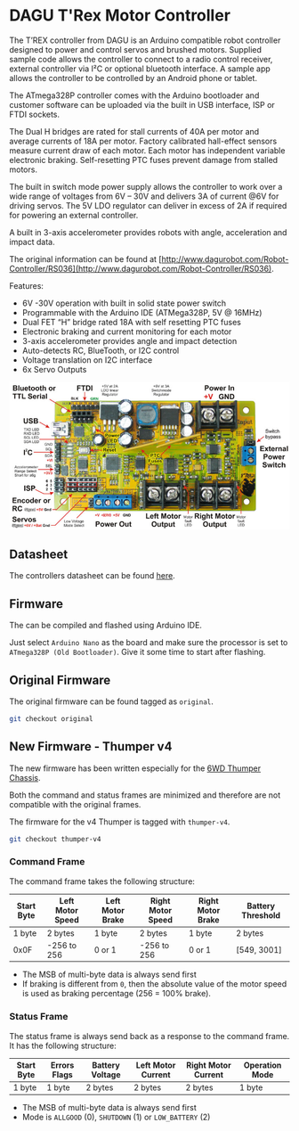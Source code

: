 # DAGU T'Rex Motor Controller

The T’REX controller from DAGU is an Arduino compatible robot controller designed to power and control servos and brushed motors. Supplied sample code allows the controller to connect to a radio control receiver, external controller via I²C or optional bluetooth interface. A sample app allows the controller to be controlled by an Android phone or tablet.

The ATmega328P controller comes with the Arduino bootloader and customer software can be uploaded via the built in USB interface, ISP or FTDI sockets.

The Dual H bridges are rated for stall currents of 40A per motor and average currents of 18A per motor. Factory calibrated hall-effect sensors measure current draw of each motor. Each motor has independent variable electronic braking. Self-resetting PTC fuses prevent damage from stalled motors.

The built in switch mode power supply allows the controller to work over a wide range of voltages from 6V – 30V and delivers 3A of current @6V for driving servos. The 5V LDO regulator can deliver in excess of 2A if required for powering an external controller.

A built in 3-axis accelerometer provides robots with angle, acceleration and impact data.

The original information can be found at [http://www.dagurobot.com/Robot-Controller/RS036](http://www.dagurobot.com/Robot-Controller/RS036).

Features:

* 6V -30V operation with built in solid state power switch
* Programmable with the Arduino IDE (ATMega328P, 5V @ 16MHz)
* Dual FET “H” bridge rated 18A with self resetting PTC fuses
* Electronic braking and current monitoring for each motor
* 3-axis accelerometer provides angle and impact detection
* Auto-detects RC, BlueTooth, or I2C control
* Voltage translation on I2C interface
* 6x Servo Outputs

![Labeled TOP](./img/TREX-labeled.png)

## Datasheet

The controllers datasheet can be found [here](./manual/TREX-robot-controller-instruction-manual1.pdf).

## Firmware 

The can be compiled and flashed using Arduino IDE.

Just select `Arduino Nano` as the board and make sure the processor is set to `ATmega328P (Old Bootloader)`. Give it some time to start after flashing.

## Original Firmware

The original firmware can be found tagged as `original`.

```bash
git checkout original
```

## New Firmware - Thumper v4

The new firmware has been written especially for the [6WD Thumper Chassis](http://www.dagurobot.com/RS003B34?search=6wd&description=true).

Both the command and status frames are minimized and therefore are not compatible with the original frames.

The firmware for the v4 Thumper is tagged with `thumper-v4`.

```bash
git checkout thumper-v4
```

### Command Frame

The command frame takes the following structure:

| Start Byte | Left Motor Speed | Left Motor Brake | Right Motor Speed | Right Motor Brake | Battery Threshold |
| --- | --- | --- | --- | --- | --- |
| 1 byte | 2 bytes | 1 byte | 2 bytes | 1 byte | 2 bytes |
| 0x0F | -256 to 256 | 0 or 1 | -256 to 256 | 0 or 1 | [549, 3001] |

* The MSB of multi-byte data is always send first
* If braking is different from `0`, then the absolute value of the motor speed is used as braking percentage (256 = 100% brake).

### Status Frame

The status frame is always send back as a response to the command frame. It has the following structure:

| Start Byte | Errors Flags | Battery Voltage | Left Motor Current | Right Motor Current | Operation Mode |
| --- | --- | --- | --- | --- | --- |
| 1 byte | 1 byte | 2 bytes | 2 bytes | 2 bytes | 1 byte |

* The MSB of multi-byte data is always send first
* Mode is `ALLGOOD` (0), `SHUTDOWN` (1) or `LOW_BATTERY` (2)
